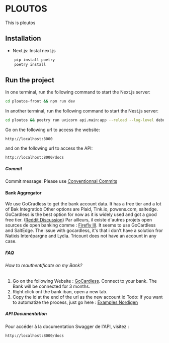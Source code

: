 # PLOUTOS
This is ploutos


## Installation

- Next.js: Instal next.js
  
```bash
    pip install poetry 
    poetry install
```
## Run the project

In one terminal, run the following command to start the Next.js server:
```bash
cd ploutos-front && npm run dev 
```

In another terminal, run the following command to start the Nest.js server:
```bash
cd ploutos && poetry run uvicorn api.main:app --reload --log-level debug
```
Go on the following url to access the website:
```
http://localhost:3000
```
and on the following url to access the API:
```
http://localhost:8000/docs
```

##### Commit
Commit message: Please use [Conventionnal Commits](https://www.conventionalcommits.org/en/v1.0.0/)


#### Bank Aggregator

We use GoCradless to get the bank account data. It has a free tier and a lot of Bak Integratiob 
Other options are Plaid, Tink.io, powens.com, saltedge.
GoCardless is the best option for now as it is widely used and got a good free tier. ([Reddit Discussion](https://www.reddit.com/r/vosfinances/comments/1f3zw6j/liste_des_transactions_via_api_open_banking/)) 
Par ailleurs, il existe d'autres projets open sources de open banking comme : [Firefly III](https://www.firefly-iii.org/). It seems to use GoCardless and SaltEdge. 
The issue with gocardless, it's that i don't have a solution fror Natixis Interépargne and Lydia. Tricount does not have an account in any case. 


##### FAQ

###### How to reauthentificate on my Bank? 
1. Go on the following Website : [GoCardless](https://bankaccountdata.gocardless.com/data/). Connect to your bank. The Bank will be connected for 3 months. 
2. Right click ont the bank iban, open a new tab. 
3. Copy the id at the end of the url as the new account id
Todo: If you want to automatize the process, just go here : [Examples Nordigen](https://github.com/nordigen/nordigen-python/blob/master/example/app.py)


##### API Documentation

Pour accéder à la documentation Swagger de l'API, visitez :
```
http://localhost:8000/docs
```

